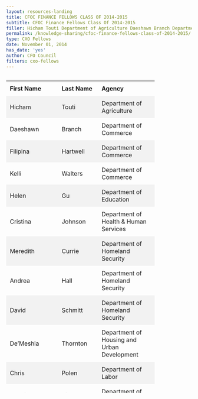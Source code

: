 ```yaml
---
layout: resources-landing
title: CFOC FINANCE FELLOWS CLASS OF 2014-2015
subtitle: CFOC Finance Fellows Class Of 2014-2015
filler: Hicham Touti Department of Agriculture Daeshawn Branch Department of Commerce Filipina Hartwell Department of Commerce Kelli Walters Department of Commerce Helen Gu
permalink: /knowledge-sharing/cfoc-finance-fellows-class-of-2014-2015/
type: CXO Fellows
date: November 01, 2014
has_date: 'yes'
author: CFO Council 
filters: cxo-fellows
---
```


<div style="line-height: 1.8em;margin-bottom: 80px; display: block;">

<style type="text/css">
        			table {
        			    width: 80%;
                        margin-bottom: 20px;
                        max-width: 100%;
                        background-color: transparent;
                        border-collapse: collapse;
                        border-spacing: 0;
                    }
        	
                 
                    tr:nth-child(even) {background-color: #f2f2f2;}
        
        th, td {
          padding: 10px;
          text-align: left;
        }
 </style>
        		
<div style="overflow-x:auto;">
<div >
<table style="height: 845px;" border="0" width="653" cellspacing="5" cellpadding="5">
        <tr>
            <th>First Name</th>
            <th>Last Name</th>
            <th>Agency</th>
        </tr>
<tr>
<td>Hicham</td>
<td>Touti</td>
<td>Department of Agriculture</td>
</tr>
<tr>
<td>Daeshawn</td>
<td>Branch</td>
<td>Department of Commerce</td>
</tr>
<tr>
<td>Filipina</td>
<td>Hartwell</td>
<td>Department of Commerce</td>
</tr>
<tr>
<td>Kelli</td>
<td>Walters</td>
<td>Department of Commerce</td>
</tr>
<tr>
<td>Helen</td>
<td>Gu</td>
<td>Department of Education</td>
</tr>
<tr>
<td>Cristina</td>
<td>Johnson</td>
<td>Department of Health &amp; Human Services</td>
</tr>
<tr>
<td>Meredith</td>
<td>Currie</td>
<td>Department of Homeland Security</td>
</tr>
<tr>
<td>Andrea</td>
<td>Hall</td>
<td>Department of Homeland Security</td>
</tr>
<tr>
<td>David</td>
<td>Schmitt</td>
<td>Department of Homeland Security</td>
</tr>
<tr>
<td>De’Meshia</td>
<td>Thornton</td>
<td>Department of Housing and Urban Development</td>
</tr>
<tr>
<td>Chris</td>
<td>Polen</td>
<td>Department of Labor</td>
</tr>
<tr>
<td>Natalie</td>
<td>Rico</td>
<td>Department of Labor</td>
</tr>
<tr>
<td>Margarita</td>
<td>Williams</td>
<td>Department of the Treasury</td>
</tr>
<tr>
<td>Jose</td>
<td>Genuino</td>
<td>Department of Veterans Affairs</td>
</tr>
<tr>
<td>Steven</td>
<td>Erickson</td>
<td>Environmental Protection Agency</td>
</tr>
<tr>
<td>Anthony</td>
<td>Timpanaro</td>
<td>International Developmemt Agency</td>
</tr>
<tr>
<td>Nicholas</td>
<td>Domingues</td>
<td>National Institutes of Health</td>
</tr>
<tr>
<td>Hillary</td>
<td>Hopper</td>
<td>National Oceanic and Atmospheric Administration</td>
</tr>
<tr>
<td>Alexander</td>
<td>Balkin</td>
<td>Nuclear Regulatory Commission</td>
</tr>
<tr>
<td>Rachel</td>
<td>Boyer</td>
<td>Nuclear Regulatory Commission</td>
</tr>
<tr>
<td>Carlyleamaryllis</td>
<td>Nelson-Wilson</td>
<td>Nuclear Regulatory Commission</td>
</tr>
<tr>
<td>Karen</td>
<td>Carroll</td>
<td>Social Security Administration</td>
</tr>
<tr>
<td>Bruce</td>
<td>Lutz</td>
<td>Social Security Administration</td>
</tr>
<tr>
<td>Patricia</td>
<td>Monreal-Polk</td>
<td>Social Security Administration</td>
</tr>
<tr>
<td>Shenika</td>
<td>Smith</td>
<td>Social Security Administration</td>
</tr>
<tr>
<td>Viktoria</td>
<td>Wooten</td>
<td>United States Coast Guard</td>
</tr>
<tr>
<td>Morgan</td>
<td>Greene</td>
<td>United States Navy</td>
</tr>

</table>
</div>
</div>
		</div>
